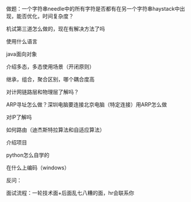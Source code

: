 做题：一个字符串needle中的所有字符是否都有在另一个字符串haystack中出现，能否优化，时间复杂度？

机试第三道怎么做的，现在有解决方法了吗

使用什么语言

java面向对象

介绍多态，多态使用场景（开闭原则）

继承，组合，聚合区别，哪个耦合度高

对计网链路层和物理层了解吗？

ARP寻址怎么做？深圳电脑要连接北京电脑（特定连接）用ARP怎么做

对IP了解吗

如何路由（迪杰斯特拉算法和自适应算法）

介绍项目

python怎么自学的

在什么上编码（windows）

反问：

面试流程：一轮技术面+后面乱七八糟的面，hr会联系你



